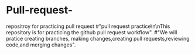 # Pull-request-
repositroy for practicing pull request
#"pull request practice\n\nThis repository is for practicing the github pull request workflow".
#"We will pratice creating branches, making changes,creating pull requests,reviewing code,and merging changes".

